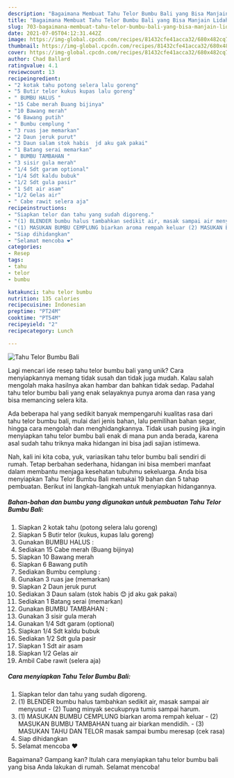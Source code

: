 ```yaml
---
description: "Bagaimana Membuat Tahu Telor Bumbu Bali yang Bisa Manjain Lidah"
title: "Bagaimana Membuat Tahu Telor Bumbu Bali yang Bisa Manjain Lidah"
slug: 703-bagaimana-membuat-tahu-telor-bumbu-bali-yang-bisa-manjain-lidah
date: 2021-07-05T04:12:31.442Z
image: https://img-global.cpcdn.com/recipes/81432cfe41acca32/680x482cq70/tahu-telor-bumbu-bali-foto-resep-utama.jpg
thumbnail: https://img-global.cpcdn.com/recipes/81432cfe41acca32/680x482cq70/tahu-telor-bumbu-bali-foto-resep-utama.jpg
cover: https://img-global.cpcdn.com/recipes/81432cfe41acca32/680x482cq70/tahu-telor-bumbu-bali-foto-resep-utama.jpg
author: Chad Ballard
ratingvalue: 4.1
reviewcount: 13
recipeingredient:
- "2 kotak tahu potong selera lalu goreng"
- "5 Butir telor kukus kupas lalu goreng"
- " BUMBU HALUS "
- "15 Cabe merah Buang bijinya"
- "10 Bawang merah"
- "6 Bawang putih"
- " Bumbu cemplung "
- "3 ruas jae memarkan"
- "2 Daun jeruk purut"
- "3 Daun salam stok habis  jd aku gak pakai"
- "1 Batang serai memarkan"
- " BUMBU TAMBAHAN "
- "3 sisir gula merah"
- "1/4 Sdt garam optional"
- "1/4 Sdt kaldu bubuk"
- "1/2 Sdt gula pasir"
- "1 Sdt air asam"
- "1/2 Gelas air"
- " Cabe rawit selera aja"
recipeinstructions:
- "Siapkan telor dan tahu yang sudah digoreng."
- "(1) BLENDER bumbu halus tambahkan sedikit air, masak sampai air menyusut (2) Tuang minyak secukupnya tumis sampai harum."
- "(1) MASUKAN BUMBU CEMPLUNG biarkan aroma rempah keluar (2) MASUKAN BUMBU TAMBAHAN tuang air biarkan mendidih. (3) MASUKAN TAHU DAN TELOR masak sampai bumbu meresap (cek rasa)"
- "Siap dihidangkan"
- "Selamat mencoba ❤"
categories:
- Resep
tags:
- tahu
- telor
- bumbu

katakunci: tahu telor bumbu 
nutrition: 135 calories
recipecuisine: Indonesian
preptime: "PT24M"
cooktime: "PT54M"
recipeyield: "2"
recipecategory: Lunch

---
```



![Tahu Telor Bumbu Bali](https://img-global.cpcdn.com/recipes/81432cfe41acca32/680x482cq70/tahu-telor-bumbu-bali-foto-resep-utama.jpg)

Lagi mencari ide resep tahu telor bumbu bali yang unik? Cara menyiapkannya memang tidak susah dan tidak juga mudah. Kalau salah mengolah maka hasilnya akan hambar dan bahkan tidak sedap. Padahal tahu telor bumbu bali yang enak selayaknya punya aroma dan rasa yang bisa memancing selera kita.

Ada beberapa hal yang sedikit banyak mempengaruhi kualitas rasa dari tahu telor bumbu bali, mulai dari jenis bahan, lalu pemilihan bahan segar, hingga cara mengolah dan menghidangkannya. Tidak usah pusing jika ingin menyiapkan tahu telor bumbu bali enak di mana pun anda berada, karena asal sudah tahu triknya maka hidangan ini bisa jadi sajian istimewa.




Nah, kali ini kita coba, yuk, variasikan tahu telor bumbu bali sendiri di rumah. Tetap berbahan sederhana, hidangan ini bisa memberi manfaat dalam membantu menjaga kesehatan tubuhmu sekeluarga. Anda bisa menyiapkan Tahu Telor Bumbu Bali memakai 19 bahan dan 5 tahap pembuatan. Berikut ini langkah-langkah untuk menyiapkan hidangannya.

<!--inarticleads1-->

##### Bahan-bahan dan bumbu yang digunakan untuk pembuatan Tahu Telor Bumbu Bali:

1. Siapkan 2 kotak tahu (potong selera lalu goreng)
1. Siapkan 5 Butir telor (kukus, kupas lalu goreng)
1. Gunakan  BUMBU HALUS :
1. Sediakan 15 Cabe merah (Buang bijinya)
1. Siapkan 10 Bawang merah
1. Siapkan 6 Bawang putih
1. Sediakan  Bumbu cemplung :
1. Gunakan 3 ruas jae (memarkan)
1. Siapkan 2 Daun jeruk purut
1. Sediakan 3 Daun salam (stok habis 😊 jd aku gak pakai)
1. Sediakan 1 Batang serai (memarkan)
1. Gunakan  BUMBU TAMBAHAN :
1. Gunakan 3 sisir gula merah
1. Gunakan 1/4 Sdt garam (optional)
1. Siapkan 1/4 Sdt kaldu bubuk
1. Sediakan 1/2 Sdt gula pasir
1. Siapkan 1 Sdt air asam
1. Siapkan 1/2 Gelas air
1. Ambil  Cabe rawit (selera aja)




<!--inarticleads2-->

##### Cara menyiapkan Tahu Telor Bumbu Bali:

1. Siapkan telor dan tahu yang sudah digoreng.
1. (1) BLENDER bumbu halus tambahkan sedikit air, masak sampai air menyusut - (2) Tuang minyak secukupnya tumis sampai harum.
1. (1) MASUKAN BUMBU CEMPLUNG biarkan aroma rempah keluar - (2) MASUKAN BUMBU TAMBAHAN tuang air biarkan mendidih. - (3) MASUKAN TAHU DAN TELOR masak sampai bumbu meresap (cek rasa)
1. Siap dihidangkan
1. Selamat mencoba ❤




Bagaimana? Gampang kan? Itulah cara menyiapkan tahu telor bumbu bali yang bisa Anda lakukan di rumah. Selamat mencoba!
